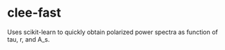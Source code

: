 # clee-fast
Uses scikit-learn to quickly obtain polarized power spectra as function of tau, r, and A_s.
